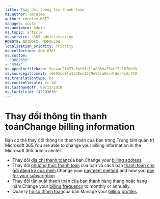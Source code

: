 ```yaml
---
title: Thay đổi thông tin thanh toán
ms.author: cmcatee
author: cmcatee-MSFT
manager: scotv
ms.audience: Admin
ms.topic: article
ms.service: o365-administration
ROBOTS: NOINDEX, NOFOLLOW
localization_priority: Priority
ms.collection: Adm_O365
ms.custom:
- "9002555"
- "4942"
ms.openlocfilehash: 9ac4ac2fb77efbf93e11a8069a254e17c1670b98
ms.sourcegitcommit: c6692ce0fa1358ec3529e59ca0ecdfdea4cdc759
ms.translationtype: MT
ms.contentlocale: vi-VN
ms.lasthandoff: 09/15/2020
ms.locfileid: "47793636"
---
```

# <a name="change-billing-information"></a><span data-ttu-id="e5024-102">Thay đổi thông tin thanh toán</span><span class="sxs-lookup"><span data-stu-id="e5024-102">Change billing information</span></span>

<span data-ttu-id="e5024-103">Bạn có thể thay đổi thông tin thanh toán của bạn trong Trung tâm quản trị Microsoft 365.</span><span class="sxs-lookup"><span data-stu-id="e5024-103">You are able to change your billing information in the Microsoft 365 admin center.</span></span> 

- <span data-ttu-id="e5024-104">Thay đổi [địa chỉ thanh toán](https://docs.microsoft.com/microsoft-365/commerce/billing-and-payments/change-your-billing-addresses)của bạn.</span><span class="sxs-lookup"><span data-stu-id="e5024-104">Change your [billing address](https://docs.microsoft.com/microsoft-365/commerce/billing-and-payments/change-your-billing-addresses).</span></span>
- <span data-ttu-id="e5024-105">Thay đổi [phương thức thanh toán](https://docs.microsoft.com/microsoft-365/commerce/billing-and-payments/manage-payment-methods) của bạn và cách bạn [thanh toán cho gói đăng ký của mình](https://docs.microsoft.com/microsoft-365/commerce/billing-and-payments/pay-for-your-subscription).</span><span class="sxs-lookup"><span data-stu-id="e5024-105">Change your [payment method](https://docs.microsoft.com/microsoft-365/commerce/billing-and-payments/manage-payment-methods) and how you [pay for your subscription](https://docs.microsoft.com/microsoft-365/commerce/billing-and-payments/pay-for-your-subscription).</span></span>
- <span data-ttu-id="e5024-106">Thay đổi [tần suất thanh toán](https://docs.microsoft.com/microsoft-365/commerce/billing-and-payments/change-payment-frequency) của bạn thành hàng tháng hoặc hàng năm.</span><span class="sxs-lookup"><span data-stu-id="e5024-106">Change your [billing frequency](https://docs.microsoft.com/microsoft-365/commerce/billing-and-payments/change-payment-frequency) to monthly or annually.</span></span>
- <span data-ttu-id="e5024-107">Quản lý [hồ sơ thanh toán](https://docs.microsoft.com/microsoft-365/commerce/billing-and-payments/manage-billing-profiles)của bạn.</span><span class="sxs-lookup"><span data-stu-id="e5024-107">Manage your [billing profiles](https://docs.microsoft.com/microsoft-365/commerce/billing-and-payments/manage-billing-profiles).</span></span>
